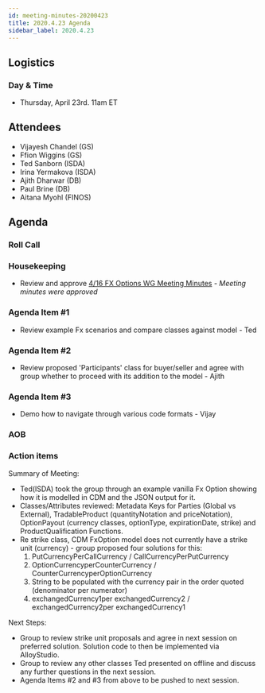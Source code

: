 ```yaml
---
id: meeting-minutes-20200423
title: 2020.4.23 Agenda
sidebar_label: 2020.4.23
---
```


## Logistics 
### Day & Time
* Thursday, April 23rd. 11am ET

## Attendees
* Vijayesh Chandel (GS)
* Ffion Wiggins (GS)
* Ted Sanborn (ISDA)
* Irina Yermakova (ISDA)
* Ajith Dharwar (DB)
* Paul Brine (DB)
* Aitana Myohl (FINOS)

## Agenda

### Roll Call

### Housekeeping
* Review and approve [4/16 FX Options WG Meeting Minutes](https://github.com/finos/alloy/blob/master/meeting-minutes/fx-options-wg/2020.4.16-fx-options-wg-meeting.md) _- Meeting minutes were approved_

### Agenda Item #1
* Review example Fx scenarios and compare classes against model - Ted
### Agenda Item #2
* Review proposed 'Participants' class for buyer/seller and agree with group whether to proceed with its addition to the model - Ajith
### Agenda Item #3
* Demo how to navigate through various code formats - Vijay
### AOB

### Action items
Summary of Meeting:
* Ted(ISDA) took the group through an example vanilla Fx Option showing how it is modelled in CDM and the JSON output for it.
* Classes/Attributes reviewed: Metadata Keys for Parties (Global vs External), TradableProduct (quantityNotation and priceNotation), OptionPayout (currency classes, optionType, expirationDate, strike) and ProductQualification Functions.
* Re strike class, CDM FxOption model does not currently have a strike unit (currency) - group proposed four solutions for this:
    1. PutCurrencyPerCallCurrency / CallCurrencyPerPutCurrency
    2. OptionCurrencyperCounterCurrency / CounterCurrencyperOptionCurrency
    3. String to be populated with the currency pair in the order quoted (denominator per numerator)
    4. exchangedCurrency1per exchangedCurrency2 / exchangedCurrency2per exchangedCurrency1

Next Steps:
* Group to review strike unit proposals and agree in next session on preferred solution. Solution code to then be implemented via AlloyStudio.
* Group to review any other classes Ted presented on offline and discuss any further questions in the next session. 
* Agenda Items #2 and #3 from above to be pushed to next session.
